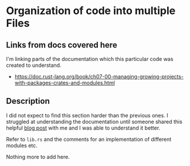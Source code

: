 # Organization of code into multiple Files

## Links from docs covered here

I'm linking parts of the documentation which this particular code was created to understand.

- <https://doc.rust-lang.org/book/ch07-00-managing-growing-projects-with-packages-crates-and-modules.html>

## Description

I did not expect to find this section harder than the previous ones.
I struggled at understanding the documentation until someone shared this helpful [blog post](http://www.sheshbabu.com/posts/rust-module-system/) with me and I was able to understand it better.

Refer to `lib.rs` and the comments for an implementation of different modules etc.

Nothing more to add here.
